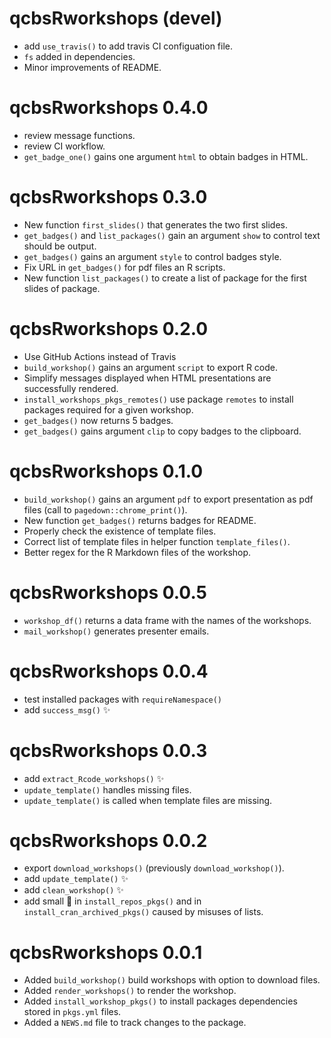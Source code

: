 # qcbsRworkshops (devel)

* add `use_travis()` to add travis CI configuation file.
* `fs` added in dependencies. 
* Minor improvements of README. 

# qcbsRworkshops 0.4.0

* review message functions.  
* review CI workflow. 
* `get_badge_one()` gains one argument `html` to obtain badges in HTML.

# qcbsRworkshops 0.3.0

* New function `first_slides()` that generates the two first slides.
* `get_badges()` and `list_packages()` gain an argument `show` to control text
should be output.
* `get_badges()` gains an argument `style` to control badges style.
* Fix URL in `get_badges()` for pdf files an R scripts.
* New function `list_packages()` to create a list of package for the first slides of package.

# qcbsRworkshops 0.2.0

* Use GitHub Actions instead of Travis
* `build_workshop()` gains an argument `script` to export R code.
* Simplify messages displayed when HTML presentations are successfully rendered.
* `install_workshops_pkgs_remotes()` use package `remotes` to install packages required for a given workshop.
* `get_badges()` now returns 5 badges.
* `get_badges()` gains argument `clip` to copy badges to the clipboard.

# qcbsRworkshops 0.1.0

* `build_workshop()` gains an argument `pdf` to export presentation as pdf
files (call to `pagedown::chrome_print()`).
* New function `get_badges()` returns badges for README.
* Properly check the existence of template files.
* Correct list of template files in helper function `template_files()`.
* Better regex for the R Markdown files of the workshop.

# qcbsRworkshops 0.0.5

* `workshop_df()` returns a data frame with the names of the workshops.
* `mail_workshop()` generates presenter emails.

# qcbsRworkshops 0.0.4

* test installed packages with `requireNamespace()`
* add `success_msg()` :sparkles:

# qcbsRworkshops 0.0.3

* add `extract_Rcode_workshops()` :sparkles:
* `update_template()` handles missing files.
* `update_template()` is called when template files are missing.

# qcbsRworkshops 0.0.2

* export `download_workshops()` (previously `download_workshop()`).
* add `update_template()` :sparkles:
* add `clean_workshop()` :sparkles:
* add small :bug: in `install_repos_pkgs()` and in `install_cran_archived_pkgs()` caused by misuses of lists.

# qcbsRworkshops 0.0.1

* Added `build_workshop()` build workshops with option to download files.
* Added `render_workshops()` to render the workshop.
* Added `install_workshop_pkgs()` to install packages dependencies stored
in `pkgs.yml` files.
* Added a `NEWS.md` file to track changes to the package.
